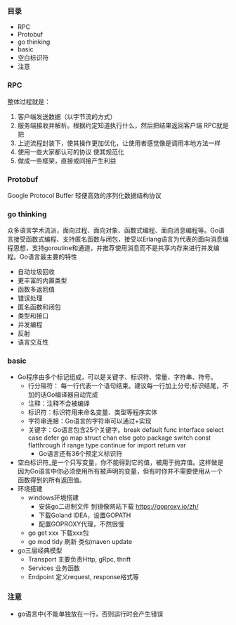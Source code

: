 ### 目录
* RPC
* Protobuf
* go thinking
* basic
* 空白标识符
* 注意

### RPC
整体过程就是：
1. 客户端发送数据（以字节流的方式）
2. 服务端接收并解析。根据约定知道执行什么，然后把结果返回客户端
RPC就是把
1. 上述流程封装下，使其操作更加优化，让使用者感觉像是调用本地方法一样
2. 使用一些大家都认可的协议 使其规范化
3. 做成一些框架，直接或间接产生利益

### Protobuf
Google Protocol Buffer
轻便高效的序列化数据结构协议

### go thinking
众多语言学术流派，面向过程、面向对象、函数式编程、面向消息编程等。Go语言接受函数式编程、支持匿名函数与闭包，接受以Erlang语言为代表的面向消息编程思想，支持goroutine和通道，并推荐使用消息而不是共享内存来进行并发编程。Go语言最主要的特性
* 自动垃圾回收
* 更丰富的内置类型
* 函数多返回值
* 错误处理
* 匿名函数和闭包
* 类型和接口
* 并发编程
* 反射
* 语言交互性

### basic
* Go程序由多个标记组成，可以是关键字、标识符、常量、字符串、符号。
    * 行分隔符： 每一行代表一个语句结束。建议每一行加上分号;标识结尾，不加的话Go编译器自动完成
    * 注释：注释不会被编译
    * 标识符：标识符用来命名变量、类型等程序实体
    * 字符串连接：Go语言的字符串可以通过+实现
    * 关键字：Go语言包含25个关键字。break default func interface select case defer go map struct chan else goto package switch const flatthrough if range type continue for import return var
        * Go语言还有36个预定义标识符
* 空白标识符_是一个只写变量，你不能得到它的值，被用于抛弃值。这样做是因为Go语言中你必须使用所有被声明的变量，但有时你并不需要使用从一个函数得到的所有返回值。
* 环境搭建
    * windows环境搭建
        * 安装go二进制文件 到镜像网站下载 https://goproxy.io/zh/
        * 下载Goland IDEA，设置GOPATH
        * 配置GOPROXY代理，不然很慢
    * go get xxx 下载xxx包
    * go mod tidy 刷新 类似maven update
* go三层经典模型
    * Transport 主要负责Http, gRpc, thrift
    * Services 业务函数
    * Endpoint 定义request, response格式等


### 注意
* go语言中{不能单独放在一行，否则运行时会产生错误

